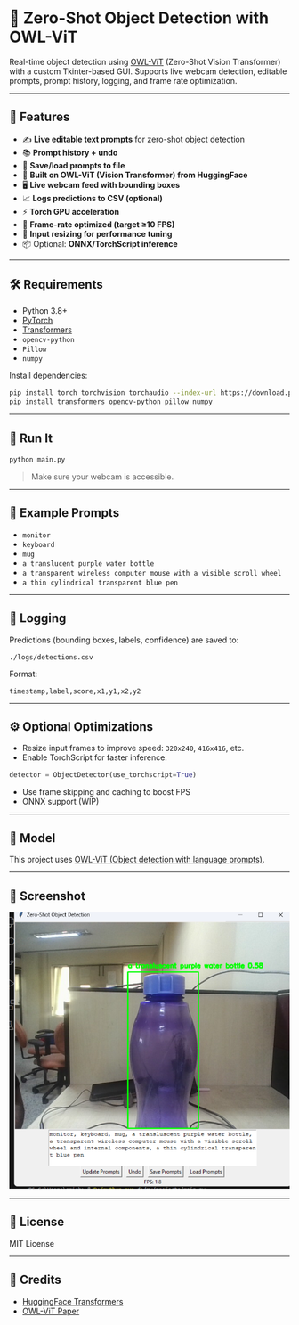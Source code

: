 
# 🧠 Zero-Shot Object Detection with OWL-ViT

Real-time object detection using [OWL-ViT](https://huggingface.co/google/owlvit-base-patch32) (Zero-Shot Vision Transformer) with a custom Tkinter-based GUI. Supports live webcam detection, editable prompts, prompt history, logging, and frame rate optimization.

---

## 📸 Features

- ✍️ **Live editable text prompts** for zero-shot object detection
- 📚 **Prompt history + undo**
- 💾 **Save/load prompts to file**
- 🧠 **Built on OWL-ViT (Vision Transformer) from HuggingFace**
- 🖥️ **Live webcam feed with bounding boxes**
- 📈 **Logs predictions to CSV (optional)**
- ⚡ **Torch GPU acceleration**
- 🎯 **Frame-rate optimized (target ≥10 FPS)**
- 📏 **Input resizing for performance tuning**
- 📦 Optional: **ONNX/TorchScript inference**

---

## 🛠️ Requirements

- Python 3.8+
- [PyTorch](https://pytorch.org/)
- [Transformers](https://huggingface.co/docs/transformers/)
- `opencv-python`
- `Pillow`
- `numpy`

Install dependencies:

```bash
pip install torch torchvision torchaudio --index-url https://download.pytorch.org/whl/cu118
pip install transformers opencv-python pillow numpy
```

---

## 🚀 Run It

```bash
python main.py
```

> Make sure your webcam is accessible.

---

## 🧪 Example Prompts

- `monitor`
- `keyboard`
- `mug`
- `a translucent purple water bottle`
- `a transparent wireless computer mouse with a visible scroll wheel`
- `a thin cylindrical transparent blue pen`

---

## 📂 Logging

Predictions (bounding boxes, labels, confidence) are saved to:

```
./logs/detections.csv
```

Format:
```csv
timestamp,label,score,x1,y1,x2,y2
```

---

## ⚙️ Optional Optimizations

- Resize input frames to improve speed: `320x240`, `416x416`, etc.
- Enable TorchScript for faster inference:

```python
detector = ObjectDetector(use_torchscript=True)
```

- Use frame skipping and caching to boost FPS
- ONNX support (WIP)

---

## 🧠 Model

This project uses [OWL-ViT (Object detection with language prompts)](https://huggingface.co/google/owlvit-base-patch32).

---

## 📸 Screenshot

![Zero-Shot Detection Output](./Screenshot%202025-04-13%20155245.png)


---

## 📜 License

MIT License

---

## 🙌 Credits

- [HuggingFace Transformers](https://github.com/huggingface/transformers)
- [OWL-ViT Paper](https://arxiv.org/abs/2205.06230)

